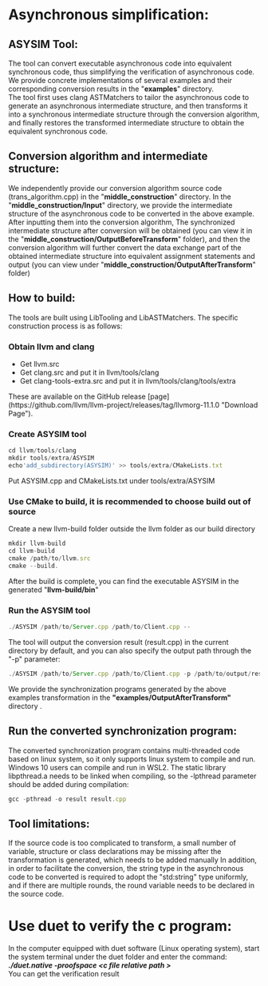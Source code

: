 # Asynchronous simplification:</br>
## ASYSIM Tool: 
The tool can convert executable asynchronous code into equivalent synchronous code, thus simplifying the verification of asynchronous code.</br>
We provide concrete implementations of several examples and their corresponding conversion results in the "**examples**" directory.</br>
The tool first uses clang ASTMatchers to tailor the asynchronous code to generate an asynchronous intermediate structure, and then transforms it into a synchronous intermediate structure through the conversion algorithm, and finally restores the transformed intermediate structure to obtain the equivalent synchronous code.</br>
## Conversion algorithm and intermediate structure: 
We independently provide our conversion algorithm source code (trans_algorithm.cpp) in the "**middle_construction**" directory. In the "**middle_construction/Input**" directory, we provide the intermediate structure of the asynchronous code to be converted in the above example. After inputting them into the conversion algorithm, The synchronized intermediate structure after conversion will be obtained (you can view it in the "**middle_construction/OutputBeforeTransform**" folder), and then the conversion algorithm will further convert the data exchange part of the obtained intermediate structure into equivalent assignment statements and output (you can view under "**middle_construction/OutputAfterTransform**" folder)
## How to build:
The tools are built using LibTooling and LibASTMatchers. The specific construction process is as follows:</br>
### **Obtain llvm and clang**
<ul>
<li>Get llvm.src</li>
<li>Get clang.src and put it in llvm/tools/clang</li>
<li>Get clang-tools-extra.src and put it in llvm/tools/clang/tools/extra</li>
</ul>
These are available on the GitHub release [page](https://github.com/llvm/llvm-project/releases/tag/llvmorg-11.1.0 "Download Page").

### **Create ASYSIM tool**
```javascript
cd llvm/tools/clang
mkdir tools/extra/ASYSIM
echo'add_subdirectory(ASYSIM)' >> tools/extra/CMakeLists.txt
```
Put ASYSIM.cpp and CMakeLists.txt under tools/extra/ASYSIM</br>

### **Use CMake to build, it is recommended to choose build out of source**
Create a new llvm-build folder outside the llvm folder as our build directory
```javascript
mkdir llvm-build
cd llvm-build
cmake /path/to/llvm.src
cmake --build.
```
After the build is complete, you can find the executable ASYSIM in the generated "**llvm-build/bin**"

### **Run the ASYSIM tool**
```javascript
./ASYSIM /path/to/Server.cpp /path/to/Client.cpp --
```
The tool will output the conversion result (result.cpp) in the current directory by default, and you can also specify the output path through the "-p" parameter:</br>
```javascript
./ASYSIM /path/to/Server.cpp /path/to/Client.cpp -p /path/to/output/result.cpp --
```
We provide the synchronization programs generated by the above examples transformation in the **"examples/OutputAfterTransform"** directory .

## Run the converted synchronization program: 
The converted synchronization program contains multi-threaded code based on linux system, so it only supports linux system to compile and run. Windows 10 users can compile and run in WSL2. The static library libpthread.a needs to be linked when compiling, so the -lpthread parameter should be added during compilation: 
```javascript
gcc -pthread -o result result.cpp
```

## Tool limitations: 
If the source code is too complicated to transform, a small number of variable, structure or class declarations may be missing after the transformation is generated, which needs to be added manually
In addition, in order to facilitate the conversion, the string type in the asynchronous code to be converted is required to adopt the "std:string" type uniformly, and if there are multiple rounds, the round variable needs to be declared in the source code. 


# Use duet to verify the c program:
In the computer equipped with duet software (Linux operating system), start the system terminal under the duet folder and enter the command:</br>
<b><I>./duet.native -proofspace &lt;c file relative path &gt;</I></b></br>
You can get the verification result</br>
